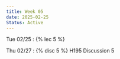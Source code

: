 ```yaml
---
title: Week 05
date: 2025-02-25
Status: Active
---
```


Tue 02/25
: {% lec 5 %}

Thu 02/27
: {% disc 5 %} H195 Discussion 5